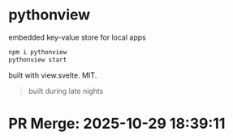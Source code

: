 # pythonview

embedded key-value store for local apps

```bash
npm i pythonview
pythonview start
```

built with view.svelte. MIT.

> built during late nights

# PR Merge: 2025-10-29 18:39:11
